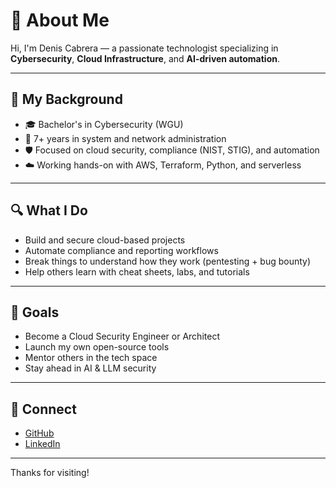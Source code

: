 # 👋 About Me

Hi, I'm Denis Cabrera — a passionate technologist specializing in **Cybersecurity**, **Cloud Infrastructure**, and **AI-driven automation**.

---

## 🧠 My Background

- 🎓 Bachelor's in Cybersecurity (WGU)
- 💼 7+ years in system and network administration
- 🛡️ Focused on cloud security, compliance (NIST, STIG), and automation
- ☁️ Working hands-on with AWS, Terraform, Python, and serverless

---

## 🔍 What I Do

- Build and secure cloud-based projects
- Automate compliance and reporting workflows
- Break things to understand how they work (pentesting + bug bounty)
- Help others learn with cheat sheets, labs, and tutorials

---

## 🌱 Goals

- Become a Cloud Security Engineer or Architect
- Launch my own open-source tools
- Mentor others in the tech space
- Stay ahead in AI & LLM security

---

## 🤝 Connect

- [GitHub](https://github.com/denisCabrera)
- [LinkedIn](https://linkedin.com/in/denis-cabrera)

---
Thanks for visiting!